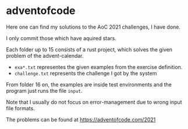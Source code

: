 # adventofcode

Here one can find my solutions to the AoC 2021 challenges, I have done.

I only commit those which have aquired stars.

Each folder up to 15 consists of a rust project, which solves the given problem of the advent-calendar.
* `exa*.txt` representes the given examples from the exercise definition.
* `challenge.txt` represents the challenge I got by the system

From folder 16 on, the examples are inside test environments and the program just runs the file `input`.

Note that I usually do not focus on error-management due to wrong input file formats.

The problems can be found at https://adventofcode.com/2021
